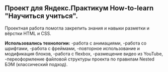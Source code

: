 **Проект для Яндекс.Практикум How-to-learn "Научиться учиться".**
----------------------------------------------------------------------------------------

Проектная работа помогла закрепить знания и навыки разметки и вёрстки HTML и CSS.

__Использовались технологии:__
-работа с анимациями,
-работа со шрифтами,
-работа с фреймами,
-повторное использование и модификация блоков,
-работа с flexbox,
-размещение видео из YouTube,
-переоформление файловой структуры проекта по правилам Nested БЭМ (классический подход).